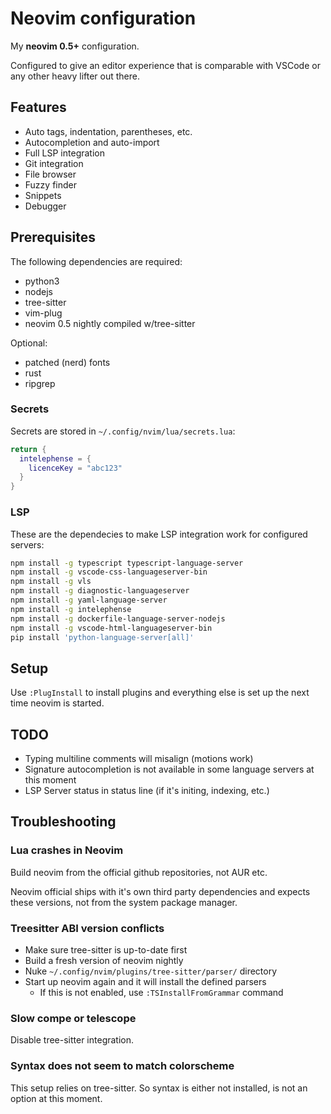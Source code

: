 # Neovim configuration

My **neovim 0.5+** configuration.

Configured to give an editor experience that is comparable with VSCode or any
other heavy lifter out there.

## Features

* Auto tags, indentation, parentheses, etc.
* Autocompletion and auto-import
* Full LSP integration
* Git integration
* File browser
* Fuzzy finder
* Snippets
* Debugger

## Prerequisites

The following dependencies are required:

- python3
- nodejs
- tree-sitter
- vim-plug
- neovim 0.5 nightly compiled w/tree-sitter

Optional:

- patched (nerd) fonts
- rust
- ripgrep

### Secrets

Secrets are stored in `~/.config/nvim/lua/secrets.lua`:

```lua
return {
  intelephense = {
    licenceKey = "abc123"
  }
}
```

### LSP

These are the dependecies to make LSP integration work for configured servers:

```bash
npm install -g typescript typescript-language-server
npm install -g vscode-css-languageserver-bin
npm install -g vls
npm install -g diagnostic-languageserver
npm install -g yaml-language-server
npm install -g intelephense
npm install -g dockerfile-language-server-nodejs
npm install -g vscode-html-languageserver-bin
pip install 'python-language-server[all]'
```

## Setup

Use `:PlugInstall` to install plugins and everything else is set up the next time
neovim is started.

## TODO

* Typing multiline comments will misalign (motions work)
* Signature autocompletion is not available in some language servers at this moment
* LSP Server status in status line (if it's initing, indexing, etc.)

## Troubleshooting

### Lua crashes in Neovim

Build neovim from the official github repositories, not AUR etc.

Neovim official ships with it's own third party dependencies and expects
these versions, not from the system package manager.

### Treesitter ABI version conflicts

* Make sure tree-sitter is up-to-date first
* Build a fresh version of neovim nightly
* Nuke `~/.config/nvim/plugins/tree-sitter/parser/` directory
* Start up neovim again and it will install the defined parsers
  * If this is not enabled, use `:TSInstallFromGrammar` command

### Slow compe or telescope

Disable tree-sitter integration.

### Syntax does not seem to match colorscheme

This setup relies on tree-sitter. So syntax is either not installed,
is not an option at this moment.
